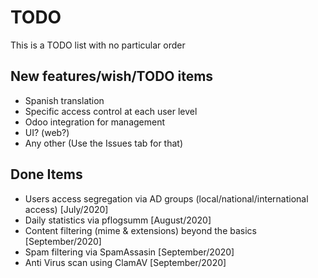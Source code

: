 # TODO

This is a TODO list with no particular order

## New features/wish/TODO items

- Spanish translation
- Specific access control at each user level
- Odoo integration for management
- UI? (web?)
- Any other (Use the Issues tab for that)

## Done Items

- Users access segregation via AD groups (local/national/international access) [July/2020]
- Daily statistics via pflogsumm [August/2020]
- Content filtering (mime & extensions) beyond the basics [September/2020]
- Spam filtering via SpamAssasin [September/2020]
- Anti Virus scan using ClamAV [September/2020]
